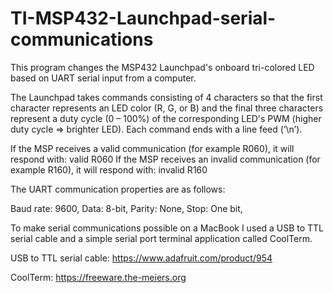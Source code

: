 # TI-MSP432-Launchpad-serial-communications
This program changes the MSP432 Launchpad's onboard tri-colored LED based on UART serial input from a computer.


The Launchpad takes commands consisting of 4 characters so that the first character represents an LED color (R, G, or B) and the final three characters represent a duty cycle (0 – 100%) of the corresponding LED's PWM (higher duty cycle => brighter LED). Each command ends with a line feed (‘\n’).

If the MSP receives a valid communication (for example R060), it will respond with: 
		valid R060
If the MSP receives an invalid communication (for example R160), it will respond with: 
		invalid R160



The UART communication properties are as follows: 

Baud rate: 9600, 
Data: 8-bit, 
Parity: None, 
Stop: One bit, 



To make serial communications possible on a MacBook I used a USB to TTL serial cable and a simple serial port terminal application called CoolTerm.

USB to TTL serial cable: 
https://www.adafruit.com/product/954

CoolTerm: 
https://freeware.the-meiers.org
